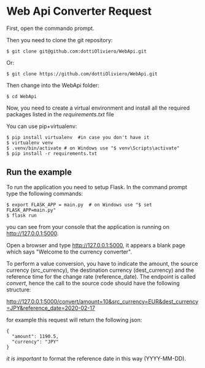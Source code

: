 # Web Api Converter Request

First, open the commando prompt.

Then you need to clone the git repository:
```
$ git clone git@github.com:dottiOliviero/WebApi.git
```
Or:
```
$ git clone https://github.com/dottiOliviero/WebApi.git
```

Then change into the WebApi folder:

```
$ cd WebApi
```

Now, you need to create a virtual environment
and install all the required packages listed in the *requirements.txt* file

You can use pip+virtualenv:
```
$ pip install virtualenv  #in case you don't have it 
$ virtualenv venv
$ .venv/bin/activate # on Windows use "$ venv\Scripts\activate"
$ pip install -r requirements.txt
```

## Run the example

To run the application you need to setup Flask. In the command prompt type the following commands:
```
$ export FLASK_APP = main.py  # on Windows use "$ set FLASK_APP=main.py"
$ flask run
```

you can see from your console that the application is running on http://127.0.0.1:5000.

Open a browser and type http://127.0.0.1:5000, it appears a blank page which says "Welcome to the currency converter".

To perform a value conversion, you have to indicate the amount, the source currency (src_currency), the destination currency (dest_currency) and the reference time for the change rate (reference_date).
The endpoint is called _convert_, hence the call to the source code should have the following structure:

http://127.0.0.1:5000/convert/amount=10&src_currency=EUR&dest_currency=JPY&reference_date=2020-02-17

for example this request will return the following json:

```
{
  "amount": 1190.5, 
  "currency": "JPY"
}
```

_it is important_ to format the reference date in this way (YYYY-MM-DD).
